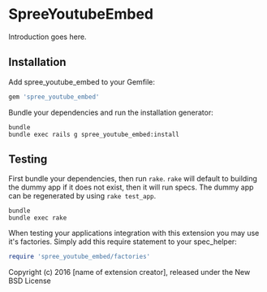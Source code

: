 SpreeYoutubeEmbed
=================

Introduction goes here.

Installation
------------

Add spree_youtube_embed to your Gemfile:

```ruby
gem 'spree_youtube_embed'
```

Bundle your dependencies and run the installation generator:

```shell
bundle
bundle exec rails g spree_youtube_embed:install
```

Testing
-------

First bundle your dependencies, then run `rake`. `rake` will default to building the dummy app if it does not exist, then it will run specs. The dummy app can be regenerated by using `rake test_app`.

```shell
bundle
bundle exec rake
```

When testing your applications integration with this extension you may use it's factories.
Simply add this require statement to your spec_helper:

```ruby
require 'spree_youtube_embed/factories'
```

Copyright (c) 2016 [name of extension creator], released under the New BSD License
